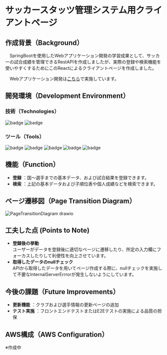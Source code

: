 # サッカースタッツ管理システム用クライアントページ

## 作成背景（Background）
　SpringBootを使用したWebアプリケーション開発の学習成果として、サッカーの試合成績を管理できるRestAPIを作成しましたが、実際の登録や検索機能を使いやすくするためにこのReactによるクライアントページを作成しました。

　Webアプリケーション開発は[こちら](https://github.com/AijiY/FootballStatsManagement)で実施しています。

## 開発環境（Development Environment）
### 技術（Technologies）
![badge](https://img.shields.io/badge/npm-10.8.2-CB3837.svg?logo=npm&logoColor=white)
![badge](https://img.shields.io/badge/Node.js-20.16.0-8CC84B.svg?logo=nodedotjs&logoColor=white)

### ツール（Tools）
![badge](https://img.shields.io/badge/Visual%20Studio%20Code-1.95.0-007ACC.svg?logo=visual-studio-code&style=flat)
![badge](https://img.shields.io/badge/-Create%20React%20App-555.svg?logo=react&style=flat)
![badge](https://img.shields.io/badge/draw.io-FB9D3A.svg?logo=diagramsdotnet&logoColor=white)
![badge](https://img.shields.io/badge/Microsoft%20Clipchamp-007ACC.svg?logo=visual-studio-code&style=flat)
![badge](https://img.shields.io/badge/OBS%20Studio-30.2.3-302E31.svg?logo=obsstudio&logoColor=white)

## 機能（Function） 
- **登録** ：国～選手までの基本データ、および試合結果を登録できます。
- **検索** ：上記の基本データおよび子順位表や個人成績などを検索できます。

## ページ遷移図（Page Transition Diagram）
![PageTransitionDiagram drawio](https://github.com/user-attachments/assets/08815c38-5f97-41a1-b6ad-855fc1b904b2)

## 工夫した点 (Points to Note)
- **登録後の挙動**<br>
ユーザーがデータを登録後に適切なページに遷移したり、所定の入力欄にフォーカスしたりして利便性を向上させています。
- **取得したデータのnullチェック**<br>
APIから取得したデータを用いてページ作成する際に、nullチェックを実施して不要なInternalServerErrrorが発生しないようにしています。

## 今後の課題（Future Improvements）
- **更新機能** ：クラブおよび選手情報の更新ページの追加
- **テスト実施** ：フロントエンドテストまたはE2Eテストの実施による品質の担保

## AWS構成（AWS Configuration）
※作成中
